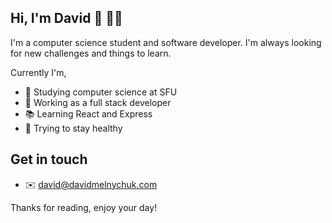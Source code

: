 ## Hi, I'm David :wave: :man_technologist:
I'm a computer science student and software developer. I'm always looking for new challenges and things to learn. 

Currently I'm,
- :school_satchel: Studying computer science at SFU
- :briefcase: Working as a full stack developer
- :books: Learning React and Express
- :runner: Trying to stay healthy 

## Get in touch
- :envelope: david@davidmelnychuk.com

Thanks for reading, enjoy your day!
